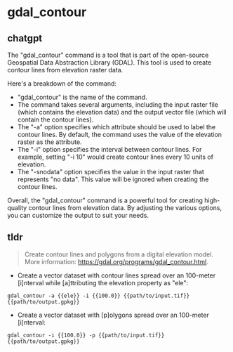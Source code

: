 # gdal_contour 
## chatgpt 
The "gdal_contour" command is a tool that is part of the open-source Geospatial Data Abstraction Library (GDAL). This tool is used to create contour lines from elevation raster data.

Here's a breakdown of the command:

- "gdal_contour" is the name of the command.
- The command takes several arguments, including the input raster file (which contains the elevation data) and the output vector file (which will contain the contour lines).
- The "-a" option specifies which attribute should be used to label the contour lines. By default, the command uses the value of the elevation raster as the attribute.
- The "-i" option specifies the interval between contour lines. For example, setting "-i 10" would create contour lines every 10 units of elevation.
- The "-snodata" option specifies the value in the input raster that represents "no data". This value will be ignored when creating the contour lines.

Overall, the "gdal_contour" command is a powerful tool for creating high-quality contour lines from elevation data. By adjusting the various options, you can customize the output to suit your needs. 

## tldr 
 
> Create contour lines and polygons from a digital elevation model.
> More information: <https://gdal.org/programs/gdal_contour.html>.

- Create a vector dataset with contour lines spread over an 100-meter [i]nterval while [a]ttributing the elevation property as "ele":

`gdal_contour -a {{ele}} -i {{100.0}} {{path/to/input.tif}} {{path/to/output.gpkg}}`

- Create a vector dataset with [p]olygons spread over an 100-meter [i]nterval:

`gdal_contour -i {{100.0}} -p {{path/to/input.tif}} {{path/to/output.gpkg}}`
